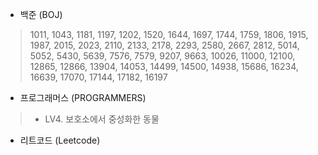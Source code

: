 
- 백준 (BOJ)
> 1011, 1043, 1181, 1197, 1202, 1520, 1644, 1697, 1744, 1759, 1806, 1915, 1987, 2015, 2023, 2110, 2133, 2178, 2293, 2580, 2667, 2812, 5014, 5052, 5430, 5639, 7576, 7579, 9207, 9663, 10026, 11000, 12100, 12865, 12866, 13904, 14053, 14499, 14500, 14938, 15686, 16234, 16639, 17070, 17144, 17182, 16197

- 프로그래머스 (PROGRAMMERS)
> - LV4. 보호소에서 중성화한 동물

- 리트코드 (Leetcode)
> 
